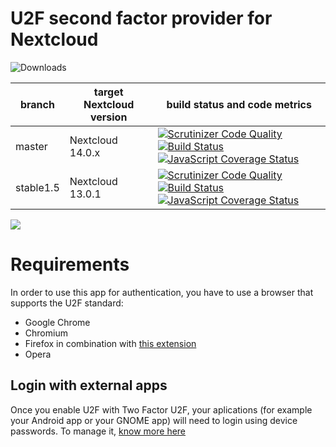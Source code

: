# U2F second factor provider for Nextcloud

![Downloads](https://img.shields.io/github/downloads/nextcloud/twofactor_u2f/total.svg)

|branch|target Nextcloud version|build status and code metrics|
|---|---|---|
|master| Nextcloud 14.0.x | [![Scrutinizer Code Quality](https://scrutinizer-ci.com/g/nextcloud/twofactor_u2f/badges/quality-score.png?b=master)](https://scrutinizer-ci.com/g/nextcloud/twofactor_u2f/?branch=master) [![Build Status](https://api.travis-ci.org/nextcloud/twofactor_u2f.svg?branch=master)](https://travis-ci.org/nextcloud/twofactor_u2f) [![JavaScript Coverage Status](https://coveralls.io/repos/github/nextcloud/twofactor_u2f/badge.svg?branch=master)](https://coveralls.io/github/nextcloud/twofactor_u2f?branch=master)
| stable1.5 | Nextcloud 13.0.1 | [![Scrutinizer Code Quality](https://scrutinizer-ci.com/g/nextcloud/twofactor_u2f/badges/quality-score.png?b=stable1.5)](https://scrutinizer-ci.com/g/nextcloud/twofactor_u2f/?branch=stable1.5) [![Build Status](https://api.travis-ci.org/nextcloud/twofactor_u2f.svg?branch=stable1.5)](https://travis-ci.org/nextcloud/twofactor_u2f) [![JavaScript Coverage Status](https://coveralls.io/repos/github/nextcloud/twofactor_u2f/badge.svg?branch=stable1.5)](https://coveralls.io/github/nextcloud/twofactor_u2f?branch=stable1.5) |

![](screenshots/challenge.png)

# Requirements
In order to use this app for authentication, you have to use a browser that supports the U2F standard:
* Google Chrome
* Chromium
* Firefox in combination with [this extension](https://addons.mozilla.org/en-US/firefox/addon/u2f-support-add-on/)
* Opera

## Login with external apps
Once you enable U2F with Two Factor U2F, your aplications (for example your Android app or your GNOME app) will need to login using device passwords. To manage it, [know more here](https://docs.nextcloud.com/server/11/user_manual/session_management.html#managing-devices)
